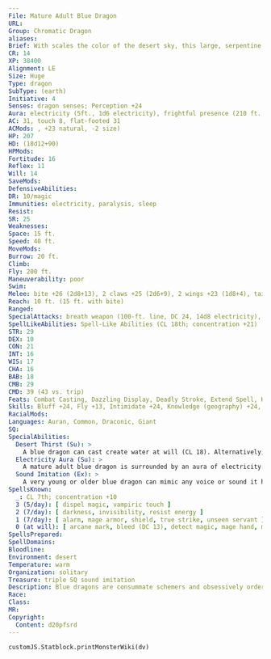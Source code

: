 ```yaml
---
File: Mature Adult Blue Dragon
URL: 
Group: Chromatic Dragon
aliases: 
Brief: With scales the color of the desert sky, this large, serpentine dragon moves with an unsettling grace.
CR: 14
XP: 38400
Alignment: LE
Size: Huge
Type: dragon
SubType: (earth)
Initiative: 4
Senses: dragon senses; Perception +24
Aura: electricity (5ft., 1d6 electricity), frightful presence (210 ft., DC 22)
AC: 31, touch 8, flat-footed 31
ACMods: , +23 natural, -2 size)
HP: 207
HD: (18d12+90)
HPMods: 
Fortitude: 16
Reflex: 11
Will: 14
SaveMods: 
DefensiveAbilities: 
DR: 10/magic
Immunities: electricity, paralysis, sleep
Resist: 
SR: 25
Weaknesses: 
Space: 15 ft.
Speed: 40 ft.
MoveMods: 
Burrow: 20 ft.
Climb: 
Fly: 200 ft.
Maneuverability: poor
Swim: 
Melee: bite +26 (2d8+13), 2 claws +25 (2d6+9), 2 wings +23 (1d8+4), tail slap +23 (2d6+13)
Reach: 10 ft. (15 ft. with bite)
Ranged: 
SpecialAttacks: breath weapon (100-ft. line, DC 24, 14d8 electricity), crush (Small creatures, DC 24, 2d8+13), desert thirst (DC 24)
SpellLikeAbilities: Spell-Like Abilities (CL 18th; concentration +21)  At will-ghost sound (DC 13), minor image (DC 15), ventriloquism (DC 14)
STR: 29
DEX: 10
CON: 21
INT: 16
WIS: 17
CHA: 16
BAB: 18
CMB: 29
CMD: 39 (43 vs. trip)
Feats: Combat Casting, Dazzling Display, Deadly Stroke, Extend Spell, Hover, Improved Initiative, Multiattack, Shatter Defenses, Weapon Focus (bite)
Skills: Bluff +24, Fly +13, Intimidate +24, Knowledge (geography) +24, Knowledge (local) +24, Perception +24, Spellcraft +24, Stealth +13, Survival +24
RacialMods: 
Languages: Auran, Common, Draconic, Giant
SQ: 
SpecialAbilities:
  Desert Thirst (Su): >
    A blue dragon can cast create water at will (CL 18). Alternatively, it can destroy an equal amount of liquid in a 10-foot burst. Unattended liquids are instantly reduced to sand. Liquid-based magic items (such as potions) and items in a creature's possession must succeed on a Will save (DC 24) or be destroyed.
  Electricity Aura (Su): >
    A mature adult blue dragon is surrounded by an aura of electricity. Creatures within 5 feet take 1d6 points of electricity damage at the beginning of the dragon's turn.
  Sound Imitation (Ex): >
    A very young or older blue dragon can mimic any voice or sound it has heard by making a successful Bluff check against a listener's Sense Motive check.
SpellsKnown:
  _: CL 7th; concentration +10
  3 (5/day): [ dispel magic, vampiric touch ]
  2 (7/day): [ darkness, invisibility, resist energy ]
  1 (7/day): [ alarm, mage armor, shield, true strike, unseen servant ]
  0 (at will): [ arcane mark, bleed (DC 13), detect magic, mage hand, mending, read magic, resistance ]
SpellsPrepared: 
SpellDomains: 
Bloodline: 
Environment: desert
Temperature: warm
Organization: solitary
Treasure: triple SQ sound imitation
Description: Blue dragons are consummate schemers and obsessively orderly. In combat, blue dragons prefer to surprise foes if possible, and are not above retreating if the odds turn against them. They prefer to lair near those that they control, sometimes even within the confines of a city.
Race: 
Class: 
MR: 
Copyright:
  Content: d20pfsrd
---
```

```dataviewjs
customJS.Statblock.printMonsterWiki(dv)
```
